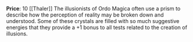 **Price**: 10 [[Thaler]]
The illusionists of Ordo Magica often use a prism to describe how the perception of reality may be broken down and understood. Some of these crystals are filled with so much suggestive energies that they provide a +1 bonus to all tests related to the creation of illusions.